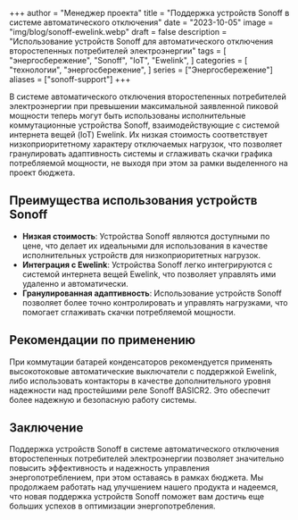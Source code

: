 +++
author = "Менеджер проекта"
title = "Поддержка устройств Sonoff в системе автоматического отключения"
date = "2023-10-05"
image = "img/blog/sonoff-ewelink.webp"
draft = false
description = "Использование устройств Sonoff для автоматического отключения второстепенных потребителей электроэнергии"
tags = [
    "энергосбережение",
    "Sonoff",
    "IoT",
    "Ewelink",
]
categories = [
    "технологии",
    "энергосбережение",
]
series = ["Энергосбережение"]
aliases = ["sonoff-support"]
+++

В системе автоматического отключения второстепенных потребителей электроэнергии при превышении максимальной заявленной пиковой мощности теперь могут быть использованы исполнительные коммутационные устройства Sonoff, взаимодействующие с системой интернета вещей (IoT) Ewelink. Их низкая стоимость соответствует низкоприоритетному характеру отключаемых нагрузок, что позволяет гранулировать адаптивность системы и сглаживать скачки графика потребляемой мощности, не выходя при этом за рамки выделенного на проект бюджета.

<!--more-->

## Преимущества использования устройств Sonoff

- **Низкая стоимость**: Устройства Sonoff являются доступными по цене, что делает их идеальными для использования в качестве исполнительных устройств для низкоприоритетных нагрузок.
- **Интеграция с Ewelink**: Устройства Sonoff легко интегрируются с системой интернета вещей Ewelink, что позволяет управлять ими удаленно и автоматически.
- **Гранулированная адаптивность**: Использование устройств Sonoff позволяет более точно контролировать и управлять нагрузками, что помогает сглаживать скачки потребляемой мощности.

## Рекомендации по применению

При коммутации батарей конденсаторов рекомендуется применять высокотоковые автоматические выключатели с поддержкой Ewelink, либо использовать контакторы в качестве дополнительного уровня надежности над простейшими реле Sonoff BASICR2. Это обеспечит более надежную и безопасную работу системы.

## Заключение

Поддержка устройств Sonoff в системе автоматического отключения второстепенных потребителей электроэнергии позволяет значительно повысить эффективность и надежность управления энергопотреблением, при этом оставаясь в рамках бюджета. Мы продолжаем работать над улучшением нашего продукта и надеемся, что новая поддержка устройств Sonoff поможет вам достичь еще больших успехов в оптимизации энергопотребления.

